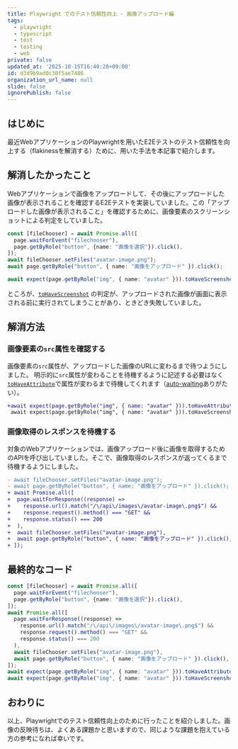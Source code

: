 ```yaml
---
title: Playwright でのテスト信頼性向上 - 画像アップロード編
tags:
  - playwright
  - typescript
  - test
  - testing
  - web
private: false
updated_at: '2025-10-15T16:40:28+09:00'
id: d3d9b9ad0c30f5ae7486
organization_url_name: null
slide: false
ignorePublish: false
---
```

## はじめに

最近WebアプリケーションのPlaywrightを用いたE2Eテストのテスト信頼性を向上する（flakinessを解消する）ために、用いた手法を本記事で紹介します。

## 解消したかったこと

Webアプリケーションで画像をアップロードして、その後にアップロードした画像が表示されることを確認するE2Eテストを実装していました。この「アップロードした画像が表示されること」を確認するために、画像要素のスクリーンショットによる判定をしていました。

```typescript
const [fileChooser] = await Promise.all([
  page.waitForEvent("filechooser"),
  page.getByRole("button", {name: "画像を選択"}).click(),
]);
await fileChooser.setFiles("avatar-image.png");
await page.getByRole("button", { name: "画像をアップロード" }).click();

await expect(page.getByRole("img", { name: "avatar" })).toHaveScreenshot("expected-image.png");
```

ところが、[`toHaveScreenshot`](https://playwright.dev/docs/api/class-locatorassertions#locator-assertions-to-have-screenshot-1) の判定が、アップロードされた画像が画面に表示される前に実行されてしまうことがあり、ときどき失敗していました。

## 解消方法

### 画像要素の`src`属性を確認する

画像要素の`src`属性が、アップロードした画像のURLに変わるまで待つようにしました。
明示的に`src`属性が変わることを待機するように記述する必要はなく[`toHaveAttribute`](https://playwright.dev/docs/api/class-locatorassertions#locator-assertions-to-have-attribute)で属性が変わるまで待機してくれます（[auto-waiting](https://playwright.dev/docs/actionability#assertions)ありがたい）。

```diff typescript
+await expect(page.getByRole("img", { name: "avatar" })).toHaveAttribute("src", /avatar-image\.png$/);
 await expect(page.getByRole("img", { name: "avatar" })).toHaveScreenshot("expected-image.png");
```

### 画像取得のレスポンスを待機する

対象のWebアプリケーションでは、画像アップロード後に画像を取得するためのAPIを呼び出していました。そこで、画像取得のレスポンスが返ってくるまで待機するようにしました。

```diff typescript
- await fileChooser.setFiles("avatar-image.png");
- await page.getByRole("button", { name: "画像をアップロード" }).click();
+ await Promise.all([
+  page.waitForResponse((response) =>
+    response.url().match("/\/api\/images\/avatar-image\.png$") &&
+    response.request().method() === "GET" &&
+    response.status() === 200
+  ),
+  await fileChooser.setFiles("avatar-image.png"),
+  await page.getByRole("button", { name: "画像をアップロード" }).click(),
+ ]);
```

## 最終的なコード

```typescript
const [fileChooser] = await Promise.all([
  page.waitForEvent("filechooser"),
  page.getByRole("button", {name: "画像を選択"}).click(),
]);
await Promise.all([
  page.waitForResponse((response) =>
    response.url().match("/\/api\/images\/avatar-image\.png$") &&
    response.request().method() === "GET" &&
    response.status() === 200
  ),
  await fileChooser.setFiles("avatar-image.png"),
  await page.getByRole("button", { name: "画像をアップロード" }).click(),
]);
await expect(page.getByRole("img", { name: "avatar" })).toHaveAttribute("src", /avatar-image\.png$/);
await expect(page.getByRole("img", { name: "avatar" })).toHaveScreenshot("expected-image.png");
```

## おわりに

以上、Playwrightでのテスト信頼性向上のために行ったことを紹介しました。画像の反映待ちは、よくある課題かと思いますので、同じような課題を抱えている方の参考になれば幸いです。

<!-- zenn article id: 0d5b1a679dc945 -->
